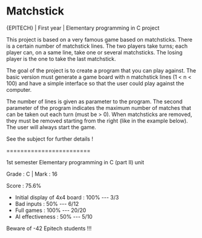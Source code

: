 # Matchstick

{EPITECH} | First year | Elementary programming in C project

This project is based on a very famous game based on matchsticks.
There is a certain number of matchstick lines.
The two players take turns; each player can, on a same line, take one or several matchsticks.
The losing player is the one to take the last matchstick.

The goal of the project is to create a program that you can play against.
The basic version must generate a game board with n matchstick lines (1 < n < 100) and have a simple interface 
so that the user could play against the computer.

The number of lines is given as parameter to the program.
The second parameter of the program indicates the maximum number of matches that can be taken out each turn (must be > 0).
When matchsticks are removed, they must be removed starting from the right (like in the example below).
The user will always start the game.

See the subject for further details !

========================

1st semester Elementary programming in C (part II) unit

Grade : C | Mark : 16

Score : 75.6%

  - Initial display of 4x4 board : 100% --- 3/3
  - Bad inputs : 50% --- 6/12
  - Full games : 100% --- 20/20
  - AI effectiveness : 50% --- 5/10

Beware of -42 Epitech students !!!
